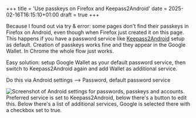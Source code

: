 +++
title = 'Use passkeys on Firefox and Keepass2Android'
date = 2025-02-16T16:15:10+01:00
draft = true
+++

Because I found out via try & error: some pages don't find their passkeys in Firefox on Android, even though when Firefox just created it on this page. This happens if you have a password service  like [Keepass2Android](https://philipp.crocoll.net/keepass2android/index.php) setup as default. Creation of passkeys works fine and they appear in the Google Wallet. In Chrome the whole flow just works.

Easy solution: setup Google Wallet as your default password service, then switch to Keepass2Android again and add Wallet as additional service.

Do this via Android settings --> Password, default password service

![Screenshot of Android settings for passwords, passkeys and accounts. Preferred service is set to Keepass2Android, below there's a button to edit this. Below there's a list of additional services, Google is selected there with a checkbox set to true.](../android-passwords-passkeys.png)

